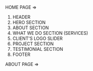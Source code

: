HOME PAGE =>

1. HEADER
2. HERO SECTION
3. ABOUT SECTION
4. WHAT WE DO SECTION (SERVICES)
5. CLIENT'S LOGO SLIDER
6. PROJECT SECTION
7. TESTIMONIAL SECTION
8. FOOTER

ABOUT PAGE =>
